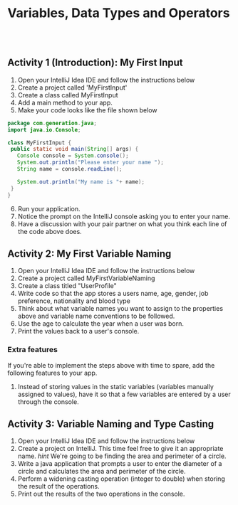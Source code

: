 # Variables, Data Types and Operators

 <br/>
 <br/>


 ## Activity 1 (Introduction): My First Input
 1. Open your IntelliJ Idea IDE and follow the instructions below
 2. Create a project called 'MyFirstInput'
 3. Create a class called MyFirstInput
 4. Add a main method to your app.
 5. Make your code looks like the file shown below

 ```java
 package com.generation.java;
import java.io.Console;

class MyFirstInput {
  public static void main(String[] args) {
    Console console = System.console();
    System.out.println("Please enter your name ");
    String name = console.readLine();

    System.out.println("My name is "+ name);
  }
}

```

6. Run your application.
7. Notice the prompt on the IntelliJ console asking you to enter your name.
8. Have a discussion with your pair partner on what you think each line of the code above does.

## Activity 2: My First Variable Naming

1. Open your IntelliJ Idea IDE and follow the instructions below
2. Create a project called MyFirstVariableNaming
3. Create a class titled "UserProfile"
4. Write code so that the app stores a users name, age, gender, job preference, nationality and blood type
5. Think about what variable names you want to assign to the properties above and variable name conventions to be followed.
6. Use the age to calculate the year when a user was born.
7. Print the values back to a user's console.

### Extra features
If you're able to implement the steps above with time to spare, add the following features to your app.
1. Instead of storing values in the static variables (variables manually assigned to values), have it so that a few variables are entered by a user through the console.


## Activity 3: Variable Naming and Type Casting
1. Open your IntelliJ Idea IDE and follow the instructions below
2. Create a project on IntelliJ. This time feel free to give it an appropriate name. *hint* We're going to be finding the area and perimeter of a circle.
3. Write a java application that prompts a user to enter the diameter of a circle and calculates the area and perimeter of the circle.
4. Perform a widening casting operation (integer to double) when storing the result of the operations.
5. Print out the results of the two operations in the console.

